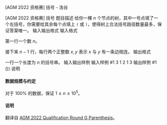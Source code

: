 



[AGM 2022 资格赛] 括号 - 洛谷














[AGM 2022 资格赛] 括号
题目描述
给你一棵 $n$ 个节点的树，其中一号点填了一个左括号，你需要给其余每个点填上 `(` 或 `)`，使得树上合法括号路径数量最多，保证答案唯一。
输入输出格式
输入格式

第一行一个数 $n$。

接下来 $n-1$ 行，每行两个正整数 $x,y$ 表示 $x$ 与 $y$ 有一条边相连。
输出格式

一行一个长度为 $n$ 的括号串。
输入输出样例
输入样例 #1
3
1 2
1 3
输出样例 #1
())
说明
#### 数据规模与约定

对于 $100\%$ 的数据，保证 $1 \leq n\leq 10^5$。

#### 说明

翻译自 [AGM 2022 Qualification Round G Parenthesis](https://judge.agm-contest.com/public/problems/5/text)。






